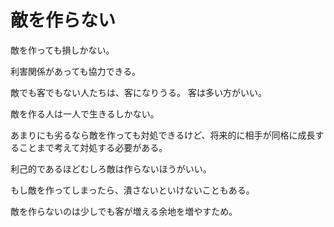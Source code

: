 # 敵を作らない

敵を作っても損しかない。

利害関係があっても協力できる。

敵でも客でもない人たちは、客になりうる。
客は多い方がいい。

敵を作る人は一人で生きるしかない。

あまりにも劣るなら敵を作っても対処できるけど、将来的に相手が同格に成長することまで考えて対処する必要がある。

利己的であるほどむしろ敵は作らないほうがいい。

もし敵を作ってしまったら、潰さないといけないこともある。

敵を作らないのは少しでも客が増える余地を増やすため。
